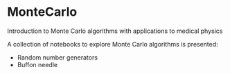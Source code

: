 # MonteCarlo
Introduction to Monte Carlo algorithms with applications to medical physics

A collection of notebooks to explore Monte Carlo algorithms is presented:
- Random number generators
- Buffon needle
